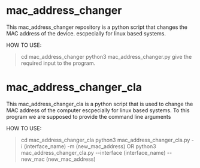 # mac_address_changer
This mac_address_changer repository is a python script that changes the MAC address of the device. escpecially for linux based systems.

HOW TO USE:
>cd mac_address_changer
>python3 mac_address_changer.py
>give the required input to the program.
  
# mac_address_changer_cla
This mac_address_changer_cla is a python script that is used to change the MAC address of the computer escpecially for linux based systems.
To this program we are supposed to provide the command line arguments

HOW TO USE:
>cd mac_address_changer_cla
>python3 mac_address_changer_cla.py -i (interface_name) -m (new_mac_address)
                    OR
>python3 mac_address_changer_cla.py --interface (interface_name) --new_mac (new_mac_address)
  
